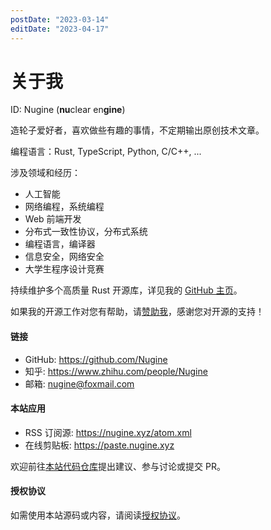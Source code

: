 ```yaml
---
postDate: "2023-03-14"
editDate: "2023-04-17"
---
```


# 关于我

ID: Nugine (**nu**clear en**gine**)

造轮子爱好者，喜欢做些有趣的事情，不定期输出原创技术文章。

编程语言：Rust, TypeScript, Python, C/C++, ...

涉及领域和经历：

+ 人工智能
+ 网络编程，系统编程
+ Web 前端开发
+ 分布式一致性协议，分布式系统
+ 编程语言，编译器
+ 信息安全，网络安全
+ 大学生程序设计竞赛

持续维护多个高质量 Rust 开源库，详见我的 [GitHub 主页](https://github.com/Nugine)。

如果我的开源工作对您有帮助，请[赞助我](https://github.com/Nugine/#sponsor)，感谢您对开源的支持！

#### 链接

+ GitHub: <https://github.com/Nugine>
+ 知乎: <https://www.zhihu.com/people/Nugine>
+ 邮箱: [nugine@foxmail.com](mailto:nugine@foxmail.com)

#### 本站应用

+ RSS 订阅源: <https://nugine.xyz/atom.xml>
+ 在线剪贴板: <https://paste.nugine.xyz>

欢迎前往[本站代码仓库](https://github.com/Nugine/nublog)提出建议、参与讨论或提交 PR。

#### 授权协议

如需使用本站源码或内容，请阅读[授权协议](https://github.com/Nugine/nublog#%E6%8E%88%E6%9D%83)。
